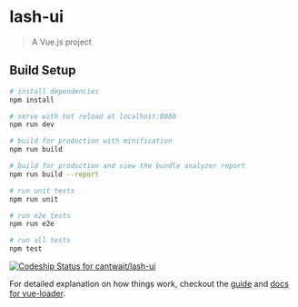 # lash-ui

> A Vue.js project

## Build Setup

``` bash
# install dependencies
npm install

# serve with hot reload at localhost:8080
npm run dev

# build for production with minification
npm run build

# build for production and view the bundle analyzer report
npm run build --report

# run unit tests
npm run unit

# run e2e tests
npm run e2e

# run all tests
npm test
```
[ ![Codeship Status for cantwait/lash-ui](https://app.codeship.com/projects/99025a80-f65a-0135-af7c-56975fb7fcee/status?branch=master)](https://app.codeship.com/projects/274414)

For detailed explanation on how things work, checkout the [guide](http://vuejs-templates.github.io/webpack/) and [docs for vue-loader](http://vuejs.github.io/vue-loader).
